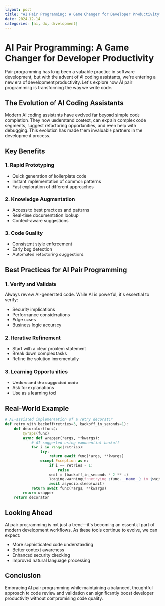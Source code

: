 ```yaml
---
layout: post
title: "AI Pair Programming: A Game Changer for Developer Productivity"
date: 2024-12-14
categories: [ai, dx, development]
---
```


# AI Pair Programming: A Game Changer for Developer Productivity

Pair programming has long been a valuable practice in software development, but with the advent of AI coding assistants, we're entering a new era of development productivity. Let's explore how AI pair programming is transforming the way we write code.

## The Evolution of AI Coding Assistants

Modern AI coding assistants have evolved far beyond simple code completion. They now understand context, can explain complex code segments, suggest refactoring opportunities, and even help with debugging. This evolution has made them invaluable partners in the development process.

## Key Benefits

### 1. Rapid Prototyping
- Quick generation of boilerplate code
- Instant implementation of common patterns
- Fast exploration of different approaches

### 2. Knowledge Augmentation
- Access to best practices and patterns
- Real-time documentation lookup
- Context-aware suggestions

### 3. Code Quality
- Consistent style enforcement
- Early bug detection
- Automated refactoring suggestions

## Best Practices for AI Pair Programming

### 1. Verify and Validate
Always review AI-generated code. While AI is powerful, it's essential to verify:
- Security implications
- Performance considerations
- Edge cases
- Business logic accuracy

### 2. Iterative Refinement
- Start with a clear problem statement
- Break down complex tasks
- Refine the solution incrementally

### 3. Learning Opportunities
- Understand the suggested code
- Ask for explanations
- Use as a learning tool

## Real-World Example

```python
# AI-assisted implementation of a retry decorator
def retry_with_backoff(retries=3, backoff_in_seconds=1):
    def decorator(func):
        @wraps(func)
        async def wrapper(*args, **kwargs):
            # AI suggested using exponential backoff
            for i in range(retries):
                try:
                    return await func(*args, **kwargs)
                except Exception as e:
                    if i == retries - 1:
                        raise
                    wait = (backoff_in_seconds * 2 ** i)
                    logging.warning(f'Retrying {func.__name__} in {wait} seconds...')
                    await asyncio.sleep(wait)
            return await func(*args, **kwargs)
        return wrapper
    return decorator
```

## Looking Ahead

AI pair programming is not just a trend—it's becoming an essential part of modern development workflows. As these tools continue to evolve, we can expect:

- More sophisticated code understanding
- Better context awareness
- Enhanced security checking
- Improved natural language processing

## Conclusion

Embracing AI pair programming while maintaining a balanced, thoughtful approach to code review and validation can significantly boost developer productivity without compromising code quality.